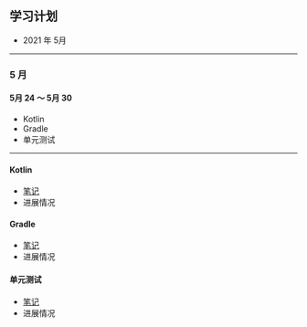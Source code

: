 ## 学习计划

- 2021 年 5月



---

### 5 月

#### 5月 24 ～ 5月 30

- Kotlin
- Gradle
- 单元测试

---

#### Kotlin

- [笔记](https://github.com/kamaihamaiha/FirstKotlin)
- 进展情况

#### Gradle

- [笔记](https://github.com/kamaihamaiha/Gradle_Note)
- 进展情况

#### 单元测试

- [笔记](https://github.com/kamaihamaiha/UnitTestForAndroid)
- 进展情况

